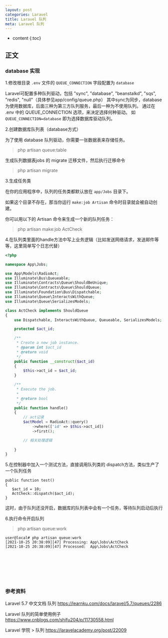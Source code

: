 ```yaml
---
layout: post
categories: Laravel
title: Laravel 队列
meta: Laravel 队列
---
```

* content
{:toc}

## 正文

### database 实现

1.修改根目录 `.env` 文件的 `QUEUE_CONNECTION` 字段配置为 `database`

Laravel可配置多种队列驱动，包括 "sync", "database", "beanstalkd", "sqs", "redis", "null"（具体参见app/config/queue.php）
其中sync为同步，database为使用数据库，后面三种为第三方队列服务，最后一种为不使用队列。
通过在 .env 中的 QUEUE_CONNECTION 选项，来决定选择何种驱动。
如 `QUEUE_CONNECTION=database` 即为选择数据库驱动队列。

2.创建数据库队列表（database方式）

为了使用 database 队列驱动，你需要一张数据表来存储任务。

> php artisan queue:table

生成队列数据表jobs 的 migrate 迁移文件，然后执行迁移命令

> php artisan migrate

3.生成任务类

在你的应用程序中，队列的任务类都默认放在 `app/Jobs` 目录下。

如果这个目录不存在，那当你运行 `make:job Artisan` 命令时目录就会被自动创建。

你可以用以下的 Artisan 命令来生成一个新的队列任务：

> php artisan make:job ActCheck

4.在队列类里面的handle方法中写上业务逻辑（比如发送网络请求，发送邮件等等，这里简单写个日志代替）

```php
<?php

namespace App\Jobs;

use App\Models\RadioAct;
use Illuminate\Bus\Queueable;
use Illuminate\Contracts\Queue\ShouldBeUnique;
use Illuminate\Contracts\Queue\ShouldQueue;
use Illuminate\Foundation\Bus\Dispatchable;
use Illuminate\Queue\InteractsWithQueue;
use Illuminate\Queue\SerializesModels;

class ActCheck implements ShouldQueue
{
    use Dispatchable, InteractsWithQueue, Queueable, SerializesModels;

    protected $act_id;

    /**
     * Create a new job instance.
     * @param int $act_id
     * @return void
     */
    public function __construct($act_id)
    {
        $this->act_id = $act_id;
    }

    /**
     * Execute the job.
     *
     * @return bool
     */
    public function handle()
    {
        // act记录
        $actModel = RadioAct::query()
            ->where(['id' => $this->act_id])
            ->first();

        // 相关处理逻辑
        
    }
}
```

5.在控制器中加入一个测试方法，直接调用队列类的 dispatch方法，类似生产了一个队列任务
 
 ```
public function test()
{
    $act_id = 10;
    ActCheck::dispatch($act_id);
}
```

这时，由于队列还没开启，数据库的队列表中会有一个任务，等待队列启动后执行

6.执行命令开启队列

> php artisan queue:work

```
user@local# php artisan queue:work
[2021-10-25 20:38:09][47] Processing: App\Jobs\ActCheck
[2021-10-25 20:38:09][47] Processed:  App\Jobs\ActCheck
```

<br/><br/><br/><br/><br/>
### 参考资料

Laravel 5.7 中文文档 队列 <https://learnku.com/docs/laravel/5.7/queues/2286>

Laravel 队列的简单使用例子 <https://www.cnblogs.com/shifu204/p/11730558.html>

Laravel 学院 > 队列 <https://laravelacademy.org/post/22009>
